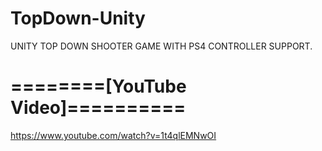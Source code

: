 # TopDown-Unity

UNITY TOP DOWN SHOOTER GAME
WITH PS4 CONTROLLER SUPPORT.


# ========[YouTube Video]==========
https://www.youtube.com/watch?v=1t4qlEMNwOI
